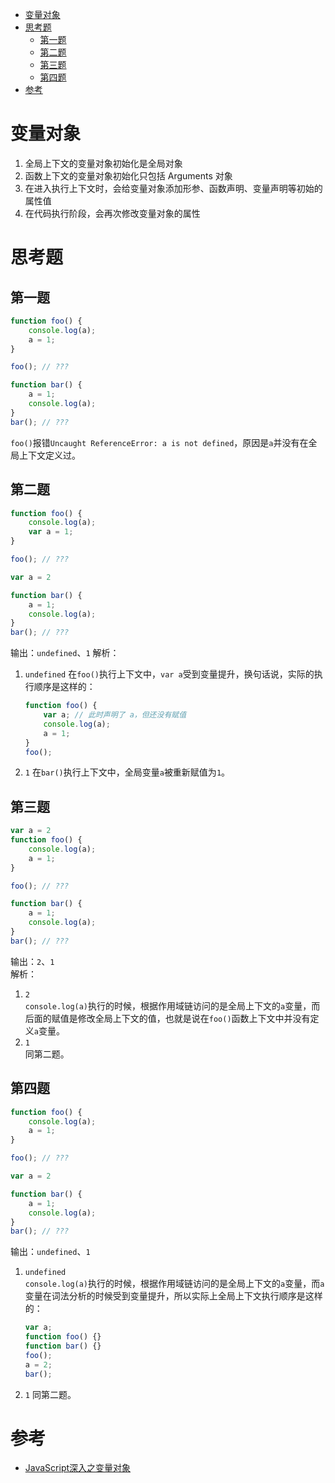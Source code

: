 <!-- TOC -->

- [变量对象](#变量对象)
- [思考题](#思考题)
  - [第一题](#第一题)
  - [第二题](#第二题)
  - [第三题](#第三题)
  - [第四题](#第四题)
- [参考](#参考)

<!-- /TOC -->
# 变量对象
1. 全局上下文的变量对象初始化是全局对象
2. 函数上下文的变量对象初始化只包括 Arguments 对象
3. 在进入执行上下文时，会给变量对象添加形参、函数声明、变量声明等初始的属性值
4. 在代码执行阶段，会再次修改变量对象的属性

# 思考题
## 第一题
```js
function foo() {
    console.log(a);
    a = 1;
}

foo(); // ???

function bar() {
    a = 1;
    console.log(a);
}
bar(); // ???
```
`foo()`报错`Uncaught ReferenceError: a is not defined`，原因是`a`并没有在全局上下文定义过。

## 第二题
```js
function foo() {
    console.log(a);
    var a = 1;
}

foo(); // ???

var a = 2

function bar() {
    a = 1;
    console.log(a);
}
bar(); // ???
```
输出：`undefined`、`1`
解析：  
   1. `undefined`
    在`foo()`执行上下文中，`var a`受到变量提升，换句话说，实际的执行顺序是这样的：  
        ```js
        function foo() {
            var a; // 此时声明了 a，但还没有赋值
            console.log(a);
            a = 1;
        }
        foo();
        ```
   1. `1`
    在`bar()`执行上下文中，全局变量`a`被重新赋值为`1`。


## 第三题
```js
var a = 2
function foo() {
    console.log(a);
    a = 1;
}

foo(); // ???

function bar() {
    a = 1;
    console.log(a);
}
bar(); // ???
```
输出：`2`、`1`  
解析：
   1. `2`  
    `console.log(a)`执行的时候，根据作用域链访问的是全局上下文的`a`变量，而后面的赋值是修改全局上下文的值，也就是说在`foo()`函数上下文中并没有定义`a`变量。  
   2. `1`  
    同第二题。

## 第四题
```js
function foo() {
    console.log(a);
    a = 1;
}

foo(); // ???

var a = 2

function bar() {
    a = 1;
    console.log(a);
}
bar(); // ???
```
输出：`undefined`、`1`  
   1. `undefined`  
    `console.log(a)`执行的时候，根据作用域链访问的是全局上下文的`a`变量，而`a`变量在词法分析的时候受到变量提升，所以实际上全局上下文执行顺序是这样的：  
      ```js
      var a;
      function foo() {}
      function bar() {}
      foo();
      a = 2;
      bar();
      ```
  2. `1`
    同第二题。

# 参考
- [JavaScript深入之变量对象](https://github.com/mqyqingfeng/Blog/issues/5)